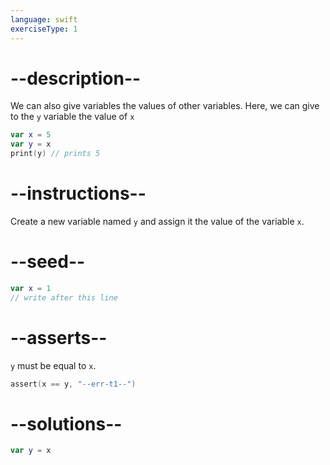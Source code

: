 ```yaml
---
language: swift
exerciseType: 1
---
```


# --description--

We can also give variables the values of other variables. Here, we can give to the `y` variable the value of `x`
```swift
var x = 5
var y = x
print(y) // prints 5
```

# --instructions--

Create a new variable named `y` and assign it the value of the variable `x`.

# --seed--

```swift
var x = 1
// write after this line
```

# --asserts--

`y` must be equal to `x`.

```swift
assert(x == y, "--err-t1--")
```

# --solutions--

```swift
var y = x
```
